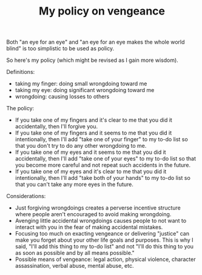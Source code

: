﻿---
layout: post
title: "My policy on vengeance"
---

Both "an eye for an eye" and "an eye for an eye makes the whole world blind" is too simplistic to be used as policy.

So here's my policy (which might be revised as I gain more wisdom).

Definitions:

- taking my finger: doing small wrongdoing toward me
- taking my eye: doing significant wrongdoing toward me
- wrongdoing: causing losses to others

The policy:

- If you take one of my fingers and it's clear to me that you did it accidentally, then I'll forgive you.
- If you take one of my fingers and it seems to me that you did it intentionally, then I'll add "take one of your finger" to my to-do list so that you don't try to do any other wrongdoing to me.
- If you take one of my eyes and it seems to me that you did it accidentally, then I'll add "take one of your eyes" to my to-do list so that you become more careful and not repeat such accidents in the future.
- If you take one of my eyes and it's clear to me that you did it intentionally, then I'll add "take both of your hands" to my to-do list so that you can't take any more eyes in the future.

Considerations:

- Just forgiving wrongdoings creates a perverse incentive structure where people aren't encouraged to avoid making wrongdoing.
- Avenging little accidental wrongdoings causes people to not want to interact with you in the fear of making accidental mistakes.
- Focusing too much on exacting vengeance or delivering "justice" can make you forget about your other life goals and purposes. This is why I said, "I'll add this thing to my to-do list" and not "I'll do this thing to you as soon as possible and by all means possible."
- Possible means of vengeance: legal action, physical violence, character assassination, verbal abuse, mental abuse, etc.